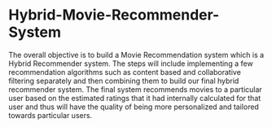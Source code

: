 # Hybrid-Movie-Recommender-System
The overall objective is to build a Movie Recommendation system which is a Hybrid Recommender system. The steps will include implementing a few recommendation algorithms such as content based and collaborative filtering separately and then combining them to build our final hybrid recommender system. The final system recommends movies to a particular user based on the estimated ratings that it had internally calculated for that user and thus will have the quality of being more personalized and tailored towards particular users. 
